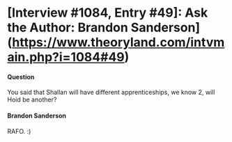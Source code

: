 # [Interview #1084, Entry #49]: Ask the Author: Brandon Sanderson](https://www.theoryland.com/intvmain.php?i=1084#49)

#### Question

You said that Shallan will have different apprenticeships, we know 2, will Hoid be another?

#### Brandon Sanderson

RAFO. :)

